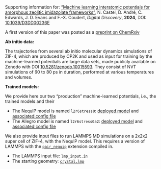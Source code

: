 Supporting information for: [“Machine learning interatomic potentials for amorphous zeolitic imidazolate frameworks”](https://doi.org/10.1039/D3DD00236E), N. Castel, D. André, C. Edwards, J. D. Evans and F.-X. Coudert, _Digital Discovery_, **2024**, DOI: [10.1039/D3DD00236E](https://doi.org/10.1039/D3DD00236E)

A first version of this paper was posted as a [preprint on ChemRxiv](https://doi.org/10.26434/chemrxiv-2023-8003d-v2)


**Ab initio data:**

The trajectories from several ab initio molecular dynamics simulations of ZIF-4, which are produced by CP2K and used as input for training by the machine-learned potentials are large data sets, made publicly available on Zenodo with DOI [10.5281/zenodo.10015593](https://doi.org/10.5281/zenodo.10015593). They consist of NVT simulations of 60 to 80 ps in duration, performed at various temperatures and volumes.


**Trained models:**

We provide here our two “production” machine-learned potentials, i.e., the trained models and their 

- The NequIP model is named `l2r6stress0`: [deployed model](nequip_l2r6stress0.pth) and [associated config file](nequip_l2r6stress0.yaml)
- The Allegro model is named `l2r6stress0a2`: [deployed model](allegro_l2r6stress0a2.pth) and [associated config file](allegro_l2r6stress0a2.yaml)

We also provide input files to run LAMMPS MD simulations on a 2x2x2 super cell of ZIF-4, with the NequIP model. This requires a version of LAMMPS with the [`pair_nequip`](https://github.com/mir-group/pair_nequip) extension compiled in.

- The LAMMPS input file: [`lmp_input.in`](lmp_input.in)
- The starting geometry: [`crystal.lmp`](crystal.lmp)
